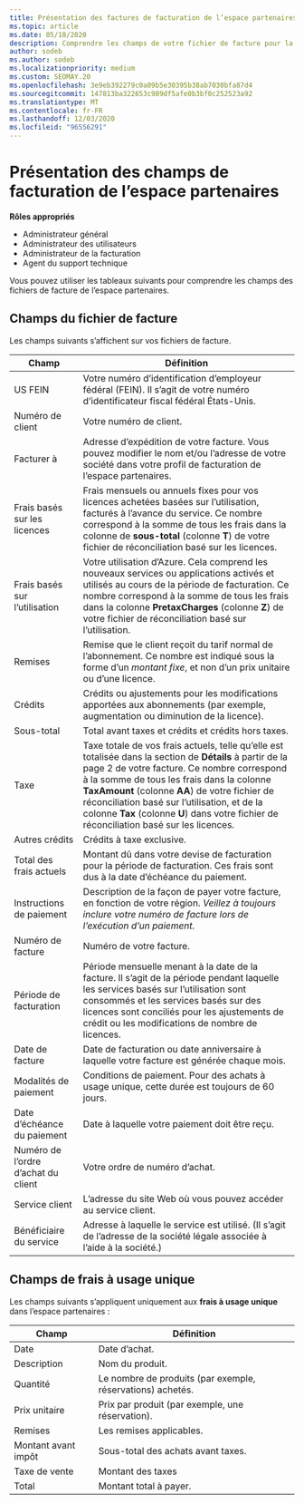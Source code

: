 ```yaml
---
title: Présentation des factures de facturation de l’espace partenaires
ms.topic: article
ms.date: 05/18/2020
description: Comprendre les champs de votre fichier de facture pour la facturation de l’espace partenaires. Les champs et les définitions de tous les champs de facturation et champs de frais d’une seule période sont inclus.
author: sodeb
ms.author: sodeb
ms.localizationpriority: medium
ms.custom: SEOMAY.20
ms.openlocfilehash: 3e9eb392279c0a09b5e30395b38ab7030bfa87d4
ms.sourcegitcommit: 147813ba322653c989df5afe0b3bf0c252523a92
ms.translationtype: MT
ms.contentlocale: fr-FR
ms.lasthandoff: 12/03/2020
ms.locfileid: "96556291"
---
```

# <a name="understand-partner-center-billing-invoice-fields"></a>Présentation des champs de facturation de l’espace partenaires

**Rôles appropriés**

- Administrateur général
- Administrateur des utilisateurs
- Administrateur de la facturation
- Agent du support technique

Vous pouvez utiliser les tableaux suivants pour comprendre les champs des fichiers de facture de l’espace partenaires.

## <a name="invoice-file-fields"></a>Champs du fichier de facture

Les champs suivants s’affichent sur vos fichiers de facture.

| Champ | Définition |
| ----- | ---------- |
| US FEIN | Votre numéro d’identification d’employeur fédéral (FEIN). Il s’agit de votre numéro d’identificateur fiscal fédéral États-Unis. |
| Numéro de client | Votre numéro de client. |
| Facturer à | Adresse d’expédition de votre facture. Vous pouvez modifier le nom et/ou l’adresse de votre société dans votre profil de facturation de l’espace partenaires. |
| Frais basés sur les licences | Frais mensuels ou annuels fixes pour vos licences achetées basées sur l’utilisation, facturés à l’avance du service. Ce nombre correspond à la somme de tous les frais dans la colonne de **sous-total** (colonne **T**) de votre fichier de réconciliation basé sur les licences. |
| Frais basés sur l’utilisation | Votre utilisation d’Azure. Cela comprend les nouveaux services ou applications activés et utilisés au cours de la période de facturation. Ce nombre correspond à la somme de tous les frais dans la colonne **PretaxCharges** (colonne **Z**) de votre fichier de réconciliation basé sur l’utilisation. |
| Remises | Remise que le client reçoit du tarif normal de l’abonnement. Ce nombre est indiqué sous la forme d’un *montant fixe*, et non d’un prix unitaire ou d’une licence. |
| Crédits | Crédits ou ajustements pour les modifications apportées aux abonnements (par exemple, augmentation ou diminution de la licence). |
| Sous-total | Total avant taxes et crédits et crédits hors taxes. |
| Taxe | Taxe totale de vos frais actuels, telle qu’elle est totalisée dans la section de **Détails** à partir de la page 2 de votre facture. Ce nombre correspond à la somme de tous les frais dans la colonne **TaxAmount** (colonne **AA**) de votre fichier de réconciliation basé sur l’utilisation, et de la colonne **Tax** (colonne **U**) dans votre fichier de réconciliation basé sur les licences. |
| Autres crédits | Crédits à taxe exclusive. |
| Total des frais actuels | Montant dû dans votre devise de facturation pour la période de facturation. Ces frais sont dus à la date d’échéance du paiement. |
| Instructions de paiement | Description de la façon de payer votre facture, en fonction de votre région. *Veillez à toujours inclure votre numéro de facture lors de l’exécution d’un paiement.* |
| Numéro de facture | Numéro de votre facture. |
| Période de facturation | Période mensuelle menant à la date de la facture. Il s’agit de la période pendant laquelle les services basés sur l’utilisation sont consommés et les services basés sur des licences sont conciliés pour les ajustements de crédit ou les modifications de nombre de licences. |
| Date de facture | Date de facturation ou date anniversaire à laquelle votre facture est générée chaque mois. |
| Modalités de paiement | Conditions de paiement. Pour des achats à usage unique, cette durée est toujours de 60 jours. |
| Date d’échéance du paiement | Date à laquelle votre paiement doit être reçu. |
| Numéro de l’ordre d’achat du client | Votre ordre de numéro d’achat. |
| Service client | L’adresse du site Web où vous pouvez accéder au service client. |
| Bénéficiaire du service | Adresse à laquelle le service est utilisé. (Il s’agit de l’adresse de la société légale associée à l’aide à la société.) |

## <a name="one-time-charges-fields"></a>Champs de frais à usage unique

Les champs suivants s’appliquent uniquement aux **frais à usage unique** dans l’espace partenaires :

| Champ | Définition |
| ----- | ---------- |
| Date | Date d’achat. |
| Description | Nom du produit. |
| Quantité | Le nombre de produits (par exemple, réservations) achetés. |
| Prix unitaire | Prix par produit (par exemple, une réservation). |
| Remises | Les remises applicables. |
| Montant avant impôt | Sous-total des achats avant taxes. |
| Taxe de vente | Montant des taxes |
| Total | Montant total à payer. |

